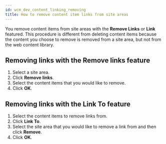 ```yaml
---
id: wcm_dev_content_linking_removing
title: How to remove content item links from site areas
---
```





You remove content items from site areas with the **Remove Links** or **Link** featured. This procedure is different from deleting content items because the content you choose to remove is removed from a site area, but not from the web content library.

## Removing links with the **Remove links** feature

1.  Select a site area.
2.  Click **Remove links**.
3.  Select the content items that you would like to remove.
4.  Click **OK**.

## Removing links with the **Link To** feature

1.  Select the content items to remove links from.
2.  Click **Link To**.
3.  Select the site area that you would like to remove a link from and then click **Remove**.
4.  Click **OK**.

